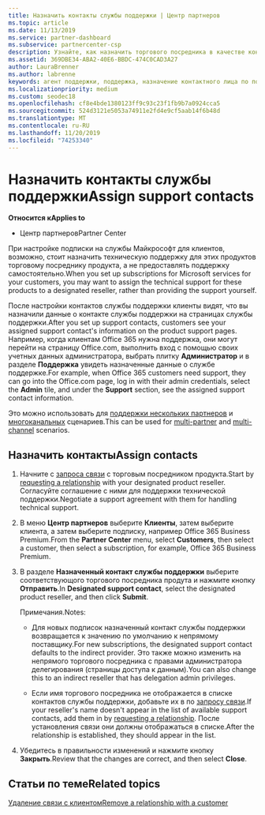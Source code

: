 ```yaml
---
title: Назначить контакты службы поддержки | Центр партнеров
ms.topic: article
ms.date: 11/13/2019
ms.service: partner-dashboard
ms.subservice: partnercenter-csp
description: Узнайте, как назначить торгового посредника в качестве контактного лица технической поддержки для клиентов с подписками на службы Майкрософт.
ms.assetid: 369DBE34-ABA2-40E6-BBDC-474C0CAD3A27
author: LauraBrenner
ms.author: labrenne
keywords: агент поддержки, поддержка, назначение контактного лица по поддержке, назначенное контактное лицо из службы поддержки
ms.localizationpriority: medium
ms.custom: seodec18
ms.openlocfilehash: cf8e4bde1380123ff9c93c23f1fb9b7a0924cca5
ms.sourcegitcommit: 524d3121e5053a74911e2fd4e9cf5aab14f6b48d
ms.translationtype: MT
ms.contentlocale: ru-RU
ms.lasthandoff: 11/20/2019
ms.locfileid: "74253340"
---
```

# <a name="assign-support-contacts"></a><span data-ttu-id="ade2a-104">Назначить контакты службы поддержки</span><span class="sxs-lookup"><span data-stu-id="ade2a-104">Assign support contacts</span></span>

<span data-ttu-id="ade2a-105">**Относится к**</span><span class="sxs-lookup"><span data-stu-id="ade2a-105">**Applies to**</span></span>

-  <span data-ttu-id="ade2a-106">Центр партнеров</span><span class="sxs-lookup"><span data-stu-id="ade2a-106">Partner Center</span></span>

<span data-ttu-id="ade2a-107">При настройке подписки на службы Майкрософт для клиентов, возможно, стоит назначить техническую поддержку для этих продуктов торговому посреднику продукта, а не предоставлять поддержку самостоятельно.</span><span class="sxs-lookup"><span data-stu-id="ade2a-107">When you set up subscriptions for Microsoft services for your customers, you may want to assign the technical support for these products to a designated reseller, rather than providing the support yourself.</span></span>

<span data-ttu-id="ade2a-108">После настройки контактов службы поддержки клиенты видят, что вы назначили данные о контакте службы поддержки на страницах службы поддержки.</span><span class="sxs-lookup"><span data-stu-id="ade2a-108">After you set up support contacts, customers see your assigned support contact's information on the product support pages.</span></span> <span data-ttu-id="ade2a-109">Например, когда клиентам Office 365 нужна поддержка, они могут перейти на страницу Office.com, выполнить вход с помощью своих учетных данных администратора, выбрать плитку **Администратор** и в разделе **Поддержка** увидеть назначенные данные о службе поддержке.</span><span class="sxs-lookup"><span data-stu-id="ade2a-109">For example, when Office 365 customers need support, they can go into the Office.com page, log in with their admin credentials, select the **Admin** tile, and under the **Support** section, see the assigned support contact information.</span></span>

<span data-ttu-id="ade2a-110">Это можно использовать для [поддержки нескольких партнеров](multipartner.md) и [многоканальных](multichannel.md) сценариев.</span><span class="sxs-lookup"><span data-stu-id="ade2a-110">This can be used for [multi-partner](multipartner.md) and [multi-channel](multichannel.md) scenarios.</span></span> 

<a href="" id="assigncontacts"></a>
## <a name="assign-contacts"></a><span data-ttu-id="ade2a-111">Назначить контакты</span><span class="sxs-lookup"><span data-stu-id="ade2a-111">Assign contacts</span></span>

1.  <span data-ttu-id="ade2a-112">Начните с [запроса связи](request-a-relationship-with-a-customer.md) с торговым посредником продукта.</span><span class="sxs-lookup"><span data-stu-id="ade2a-112">Start by [requesting a relationship](request-a-relationship-with-a-customer.md) with your designated product reseller.</span></span> <span data-ttu-id="ade2a-113">Согласуйте соглашение с ними для поддержки технической поддержки.</span><span class="sxs-lookup"><span data-stu-id="ade2a-113">Negotiate a support agreement with them for handling technical support.</span></span>

2.  <span data-ttu-id="ade2a-114">В меню **Центр партнеров** выберите **Клиенты**, затем выберите клиента, а затем выберите подписку, например Office 365 Business Premium.</span><span class="sxs-lookup"><span data-stu-id="ade2a-114">From the **Partner Center** menu, select **Customers**, then select a customer, then select a subscription, for example, Office 365 Business Premium.</span></span>

3.  <span data-ttu-id="ade2a-115">В разделе **Назначенный контакт службы поддержки** выберите соответствующого торгового посредника продута и нажмите кнопку **Отправить**.</span><span class="sxs-lookup"><span data-stu-id="ade2a-115">In  **Designated support contact**, select the designated product reseller, and then click **Submit**.</span></span> 

    <span data-ttu-id="ade2a-116">Примечания.</span><span class="sxs-lookup"><span data-stu-id="ade2a-116">Notes:</span></span> 
    
    *  <span data-ttu-id="ade2a-117">Для новых подписок назначенный контакт службы поддержки возвращается к значению по умолчанию к непрямому поставщику.</span><span class="sxs-lookup"><span data-stu-id="ade2a-117">For new subscriptions, the designated support contact defaults to the indirect provider.</span></span> <span data-ttu-id="ade2a-118">Это также можно изменить на непрямого торгового посредника с правами администратора делегирования (страницы доступа к данным).</span><span class="sxs-lookup"><span data-stu-id="ade2a-118">You can also change this to an indirect reseller that has delegation admin privileges.</span></span>
    
    *  <span data-ttu-id="ade2a-119">Если имя торгового посредника не отображается в списке контактов службы поддержки, добавьте их в по [запросу связи](request-a-relationship-with-a-customer.md).</span><span class="sxs-lookup"><span data-stu-id="ade2a-119">If your reseller's name doesn't appear in the list of available support contacts, add them in by [requesting a relationship](request-a-relationship-with-a-customer.md).</span></span> <span data-ttu-id="ade2a-120">После установления связи они должны отображаться в списке.</span><span class="sxs-lookup"><span data-stu-id="ade2a-120">After the relationship is established, they should appear in the list.</span></span>  

4.  <span data-ttu-id="ade2a-121">Убедитесь в правильности изменений и нажмите кнопку **Закрыть**.</span><span class="sxs-lookup"><span data-stu-id="ade2a-121">Review that the changes are correct, and then select **Close**.</span></span>

## <a name="related-topics"></a><span data-ttu-id="ade2a-122">Статьи по теме</span><span class="sxs-lookup"><span data-stu-id="ade2a-122">Related topics</span></span>

[<span data-ttu-id="ade2a-123">Удаление связи с клиентом</span><span class="sxs-lookup"><span data-stu-id="ade2a-123">Remove a relationship with a customer</span></span>](remove-a-relationship.md)